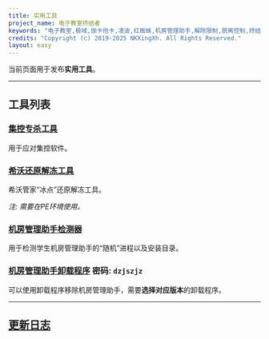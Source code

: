 ```yaml
---
title: 实用工具
project_name: 电子教室终结者
keywords: "电子教室,极域,伽卡他卡,凌波,红蜘蛛,机房管理助手,解除限制,脱离控制,终结者,脱控,破解"
credits: "Copyright (c) 2019-2025 NKXingXh. All Rights Reserved."
layout: easy
---
```


当前页面用于发布**实用工具**。

* * *

## 工具列表

### [集控专杀工具](https://www.lanzoul.com/iWum40sz58ob)

用于应对集控软件。

### [希沃还原解冻工具](https://www.lanzoul.com/i1Bn10t0n02f)

希沃管家“冰点”还原解冻工具。

*注: 需要在PE环境使用。*

### [机房管理助手检测器](https://www.lanzoul.com/iBIIs29mpvaf)

用于检测学生机房管理助手的“随机”进程以及安装目录。

### [机房管理助手卸载程序](https://www.lanzoul.com/b08uwfvli) 密码: `dzjszjz`

可以使用卸载程序移除机房管理助手，需要**选择对应版本**的卸载程序。

* * *

## [更新日志](./changes.md)
